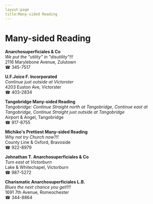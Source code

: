 ```yaml
---
layout:page
title:Many-sided Reading
---
```

# Many-sided Reading

**Anarchosuperficiales & Co**  
_We put the "utility" in "disutility"!!!_  
2116 Marylebone Avenue, Zulutown  
☎ 345-7517



**U.F.Joice F. Incorporated**  
_Continue just outside at Victorster_  
4203 Euston Ave, Victorster  
☎ 403-2834



**Tangobridge Many-sided Reading**  
_Tangobridge: Continue Straight north at Tangobridge, Continue east at Tangobridge, Continue Straight just outside at Tangobridge_  
Airport & Angel, Tangobridge  
☎ 917-8755



**Michiko's Prettiest Many-sided Reading**  
_Why not try Church now?!!_  
County Line & Oxford, Bravoside  
☎ 922-8979



**Johnathan T. Anarchosuperficiales & Co**  
_Turn east at Victorburn_  
Lake & Whitechapel, Victorburn  
☎ 987-5272



**Charismatic Anarchosuperficiales L.B.**  
_Blues the next chance you get!!!!_  
1691 7th Avenue, Romeochester  
☎ 344-8864



